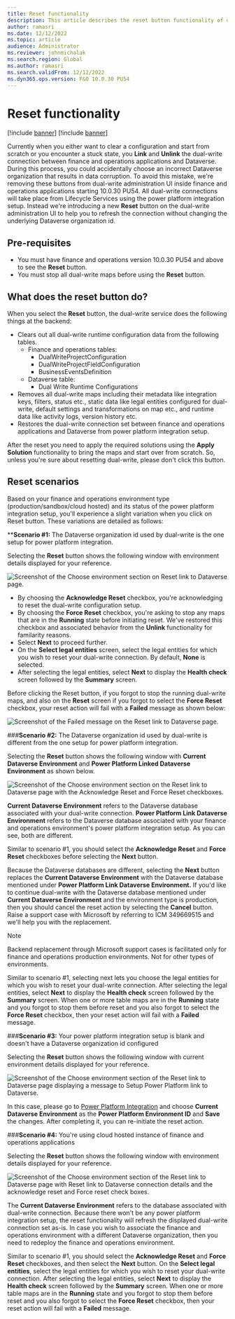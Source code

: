 ```yaml
---
title: Reset functionality
description: This article describes the reset button functionality of dual-write.
author: ramasri
ms.date: 12/12/2022
ms.topic: article
audience: Administrator
ms.reviewer: johnmichalak
ms.search.region: Global
ms.author: ramasri
ms.search.validFrom: 12/12/2022
ms.dyn365.ops.version: F&O 10.0.30 PU54
---
```



# Reset functionality

[!include [banner](../../includes/banner.md)]
[!include [banner](../../includes/preview-banner.md)]

Currently when you either want to clear a configuration and start from scratch or you encounter a stuck state, you **Link** and **Unlink** the dual-write connection between finance and operations applications and Dataverse. During this process, you could accidentally choose an incorrect Dataverse organization that results in data corruption. To avoid this mistake, we're removing these buttons from dual-write administration UI inside finance and operations applications starting 10.0.30 PU54. All dual-write connections will take place from Lifecycle Services using the power platform integration setup. Instead we're introducing a new **Reset** button on the dual-write administration UI to help you to refresh the connection without changing the underlying Dataverse organization id.

## Pre-requisites

- You must have finance and operations version 10.0.30 PU54 and above to see the **Reset** button.
- You must stop all dual-write maps before using the **Reset** button.

## What does the reset button do? 

When you select the **Reset** button, the dual-write service does the following things at the backend:

- Clears out all dual-write runtime configuration data from the following tables.
  - Finance and operations tables:
     - DualWriteProjectConfiguration
     - DualWriteProjectFieldConfiguration
     - BusinessEventsDefinition
  - Dataverse table:
    - Dual Write Runtime Configurations
- Removes all dual-write maps including their metadata like integration keys, filters, status etc., static data like legal entities configured for dual-write, default settings and transformations on map etc., and runtime data like activity logs, version history etc.
- Restores the dual-write connection set between finance and operations applications and Dataverse from power platform integration setup.

After the reset you need to apply the required solutions using the **Apply Solution** functionality to bring the maps and start over from scratch. So, unless you're sure about resetting dual-write, please don't click this button.

## Reset scenarios

Based on your finance and operations environment type (production/sandbox/cloud hosted) and its status of the power platform integration setup, you'll experience a slight variation when you click on Reset button. These variations are detailed as follows:

****Scenario #1:** The Dataverse organization id used by dual-write is the one setup for power platform integration.

Selecting the **Reset** button shows the following window with environment details displayed for your reference.

![Screenshot of the Choose environment section on Reset link to Dataverse page.](media/reset-image-1.png)

- By choosing the **Acknowledge Reset** checkbox, you're acknowledging to reset the dual-write configuration setup.
- By choosing the **Force Reset** checkbox, you're asking to stop any maps that are in the **Running** state before initiating reset. We've restored this checkbox and associated behavior from the **Unlink** functionality for familarity reasons.
- Select **Next** to proceed further.
- On the **Select legal entities** screen, select the legal entities for which you wish to reset your dual-write connection. By default, **None** is selected.
- After selecting the legal entities, select **Next** to display the **Health check** screen followed by the **Summary** screen.

Before clicking the Reset button, if you forgot to stop the running dual-write maps, and also on the **Reset** screen if you forgot to select the **Force Reset** checkbox, your reset action will fail with a **Failed** message as shown below:

![Screenshot of the Failed message on the Reset link to Dataverse page.](media/reset-image-2.png)

###**Scenario #2:** The Dataverse organization id used by dual-write is different from the one setup for power platform integration.

Selecting the **Reset** button shows the following window with **Current Dataverse Environment** and **Power Platform Linked Dataverse Environment** as shown below.

![Screenshot of the Choose environment section on the Reset link to Dataverse page with the Acknowledge Reset and Force Reset checkboxes.](media/reset-image-3.png)

**Current Dataverse Environment** refers to the Dataverse database associated with your dual-write connection. **Power Platform Link Dataverse Environment** refers to the Dataverse database associated with your finance and operations environment's power platform integration setup. As you can see, both are different.

Similar to scenario #1, you should select the **Acknowledge Reset** and **Force Reset** checkboxes before selecting the **Next** button.

Because the Dataverse databases are different, selecting the **Next** button replaces the **Current Dataverse Environment** with the Dataverse database mentioned under **Power Platform Link Dataverse Environment.** If you'd like to continue dual-write with the Dataverse database mentioned under **Current Dataverse Environment** and the environment type is production, then you should cancel the reset action by selecting the **Cancel** button. Raise a support case with Microsoft by referring to ICM 349669515 and we'll help you with the replacement.

> [!Note] 
> Backend replacement through Microsoft support cases is facilitated only for finance and operations production environments. Not for other types of environments.

Similar to scenario #1, selecting next lets you choose the legal entities for which you wish to reset your dual-write connection. After selecting the legal entities, select **Next** to display the **Health check** screen followed by the **Summary** screen. When one or more table maps are in the **Running** state and you forgot to stop them before reset and you also forgot to select the **Force Reset** checkbox, then your reset action will fail with a **Failed** message.

###**Scenario #3:** Your power platform integration setup is blank and doesn't have a Dataverse organization id configured

Selecting the **Reset** button shows the following window with current environment details displayed for your reference.

![Screenshot of the Choose environment section of the Reset link to Dataverse page displaying a message to Setup Power Platform link to Dataverse.](media/reset-image-4.png)

In this case, please go to [Power Platform Integration](https://nam06.safelinks.protection.outlook.com/?url=https%3A%2F%2Flearn.microsoft.com%2Fen-us%2Fdynamics365%2Ffin-ops-core%2Fdev-itpro%2Fpower-platform%2Fenable-power-platform-integration%23connect-to-existing-dataverse&data=05%7C01%7Cramasri%40microsoft.com%7C2f8fe7106138411f6c0408daa369b317%7C72f988bf86f141af91ab2d7cd011db47%7C1%7C0%7C638001971624185428%7CUnknown%7CTWFpbGZsb3d8eyJWIjoiMC4wLjAwMDAiLCJQIjoiV2luMzIiLCJBTiI6Ik1haWwiLCJXVCI6Mn0%3D%7C3000%7C%7C%7C&sdata=8xwIg39VdzXXtcBzETMbH1%2F%2BzCBIkSUVyomsPLRbHtE%3D&reserved=0) and choose **Current Dataverse Environment** as the **Power Platform Environment ID** and **Save** the changes. After completing it, you can re-initiate the reset action.

###**Scenario #4:** You're using cloud hosted instance of finance and operations applications

Selecting the **Reset** button shows the following window with environment details displayed for your reference.

![Screenshot of the Choose environment section of the Reset link to Dataverse page with Reset link to Dataverse connection details and the acknowledge reset and Force reset check boxes.](media/reset-image-5.png)

The **Current Dataverse Environment** refers to the database associated with dual-write connection. Because there won't be any power platform integration setup, the reset functionality will refresh the displayed dual-write connection set as-is. In case you wish to associate the finance and operations environment with a different Dataverse organization, then you need to redeploy the finance and operations environment.

Similar to scenario #1, you should select the **Acknowledge Reset** and **Force Reset** checkboxes, and then select the **Next** button. On the **Select legal entities**, select the legal entities for which you wish to reset your dual-write connection.  After selecting the legal entities, select **Next** to display the **Health check** screen followed by the **Summary** screen. When one or more table maps are in the **Running** state and you forgot to stop them before reset and you also forgot to select the **Force Reset** checkbox, then your reset action will fail with a **Failed** message.
